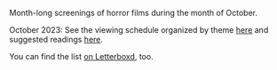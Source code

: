 Month-long screenings of horror films during the month of October. 

October 2023: See the viewing schedule organized by theme [here](https://github.com/baricks/shocktober/blob/master/shocktober-2023/viewing-schedule.md) and suggested readings [here](https://github.com/baricks/shocktober/blob/master/shocktober-2023/syllabus.md).

You can find the list [on Letterboxd](https://letterboxd.com/baricks/list/shocktober-2023/), too. 
